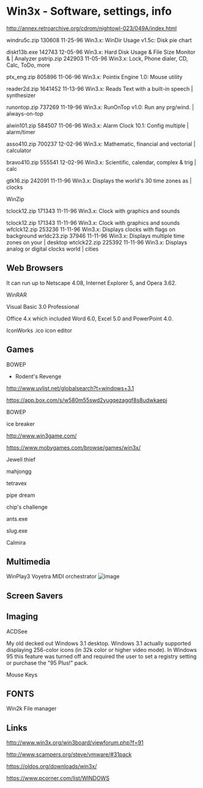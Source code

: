 # Win3x - Software, settings, info


http://annex.retroarchive.org/cdrom/nightowl-023/049A/index.html

windru5c.zip  130608 11-25-96  Win3.x: WinDir Usage v1.5c: Disk pie chart

diskt13b.exe  142743 12-05-96  Win3.x: Hard Disk Usage & File Size Monitor &
                               | Analyzer
pstrip.zip    242903 11-05-96  Win3.x: Lock, Phone dialer, CD, Calc, ToDo, more

ptx_eng.zip   805896 11-06-96  Win3.x: Pointix Engine 1.0: Mouse utility

reader2d.zip 1641452 11-13-96  Win3.x: Reads Text with a built-in speech
                               | synthesizer
                               
runontop.zip  737269 11-19-96  Win3.x: RunOnTop v1.0: Run any prg/wind.
                               | always-on-top

alwin101.zip  584507 11-06-96  Win3.x: Alarm Clock 10.1: Config multiple
                               | alarm/timer
                               
asso410.zip   700237 12-02-96  Win3.x: Mathematic, financial and vectorial
                               | calculator
                               
bravo410.zip  555541 12-02-96  Win3.x: Scientific, calendar, complex & trig
                               | calc
                               
gtk16.zip     242091 11-11-96  Win3.x: Displays the world's 30 time zones as
                               | clocks

WinZip
                               
tclock12.zip  171343 11-11-96  Win3.x: Clock with graphics and sounds

tclock12.zip  171343 11-11-96  Win3.x: Clock with graphics and sounds
wfclck12.zip  253236 11-11-96  Win3.x: Displays clocks with flags on background
wrldc23.zip    37946 11-11-96  Win3.x: Displays multiple time zones on your
                               | desktop
wtclck22.zip  225392 11-11-96  Win3.x: Displays analog or digital clocks world
                               | cities

## Web Browsers

 It can run up to Netscape 4.08, Internet Explorer 5, and Opera 3.62. 


WinRAR

Visual Basic 3.0 Professional

Office 4.x which included Word 6.0, Excel 5.0 and PowerPoint 4.0.

IconWorks .ico icon editor


## Games

BOWEP

- Rodent's Revenge 

http://www.uvlist.net/globalsearch?t=windows+3.1

https://app.box.com/s/w580m55swd2yugqezagqf8s8udwkaepj

BOWEP

ice breaker


http://www.win3game.com/


https://www.mobygames.com/browse/games/win3x/

Jewell thief

mahjongg

tetravex

pipe dream

chip's challenge

ants.exe

slug.exe






Calmira

## Multimedia

WinPlay3
Voyetra MIDI orchestrator
![image](https://user-images.githubusercontent.com/38451588/149850124-1d341dab-2c60-49c8-8e75-ce560afbe368.png)


## Screen Savers


## Imaging 

ACDSee


My old decked out Windows 3.1 desktop. Windows 3.1 actually supported displaying 256-color icons (in 32k color or higher video mode). In Windows 95 this feature was turned off and required the user to set a registry setting or purchase the "95 Plus!" pack. 

Mouse Keys                               
                               
                               
## FONTS

Win2k File manager

## Links

http://www.win3x.org/win3board/viewforum.php?f=91

http://www.scampers.org/steve/vmware/#31pack

https://oldos.org/downloads/win3x/


https://www.pcorner.com/list/WINDOWS
